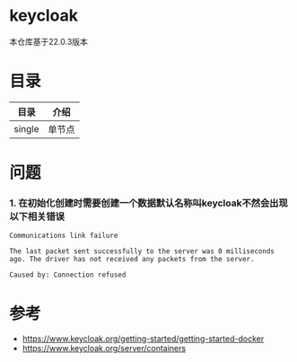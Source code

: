 # keycloak

本仓库基于22.0.3版本

# 目录

| 目录     | 介绍  |
|--------|-----|
| single | 单节点 |

# 问题

### 1. 在初始化创建时需要创建一个数据默认名称叫keycloak不然会出现以下相关错误

```
Communications link failure

The last packet sent successfully to the server was 0 milliseconds ago. The driver has not received any packets from the server.

Caused by: Connection refused
```

# 参考

- https://www.keycloak.org/getting-started/getting-started-docker
- https://www.keycloak.org/server/containers
